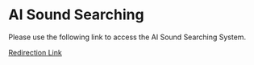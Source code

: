 # AI Sound Searching

Please use the following link to access the AI Sound Searching System.

[Redirection Link](http://8.tcp.eu.ngrok.io:20184)

